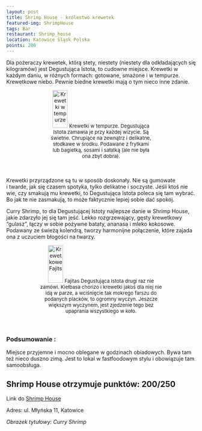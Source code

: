 ```yaml
---
layout: post
title: Shrimp House - królestwo krewetek
featured-img: ShrimpHouse
tags: Bar
restaurant: Shrimp_house
location: Katowice Śląsk Polska
points: 200
---
```



Dla pożeraczy krewetek, którą stety, niestety (niestety dla odkładających się kilogramów)
 jest Degustująca Istota, to cudowne miejsce.
Krewetki w każdym daniu, w&nbsp;różnych formach: gotowane, smażone i&nbsp;w&nbsp;tempurze.
 Krewetkowe niebo. Pewnie biedne krewetki mają o tym nieco inne zdanie.

<center><div style="width:55%"> <img src="{{site.img_url}}/assets/img/posts/tempura.jpg" alt="Krewetki w tempurze" height="100px" width="40px" />
    <font size="2">Krewetki w tempurze. Degustująca Istota zamawia je przy każdej wizycie.
     Są świetne. Chrupiące na zewnątrz i&nbsp;delikatne, słodkawe w środku.
     Podawane z&nbsp;frytkami lub bagietką, sosami i&nbsp;sałatką (ale nie była ona zbyt dobra).
    </font></div></center>
<br />&ensp;&ensp;&ensp;

Krewetki przyrządzone są tu w&nbsp;sposób doskonały. Nie są gumowate i&nbsp;twarde,
jak się czasem spotyka, tylko delikatne i&nbsp;soczyste. Jeśli ktoś nie wie, czy smakują mu krewetki, to
Degustująca Istota poleca się tam wybrać. Bo jak te nie zasmakują, to może faktycznie lepiej sobie dać spokój.


Curry Shrimp, to dla Degustującej Istoty najlepsze danie w Shrimp House,
 jakie zdarzyło jej się tam jeść. Lekko rozgrzewający, gęsty krewetkowy “gulasz”,
 łączy w sobie pożywne bataty, ananasa i&nbsp;mleko kokosowe. Podawany ze świeżą kolendrą,
  tworzy harmonijne połączenie, które zajada ona z&nbsp;uczuciem błogości na twarzy.

<center><div style="width:65%"> <img src="{{site.img_url}}/assets/img/posts/Fajitas.jpg" alt="Krewetkowe Fajits" height="100px" width="40px" />
    <font size="2">Fajitas Degustująca Istota drugi raz nie zamówi.
        Kiełbasa chorizo i&nbsp;krewetki jakoś dla niej nie idą w&nbsp;parze, a&nbsp;wciśnięcie tak mokrego
         farszu do podanych placków, to ogromny wyczyn.
         Jeszcze większym wyczynem, jest zjedzenie tego bez upaprania wszystkiego w&nbsp;koło.
    </font></div></center>
<br />&ensp;&ensp;&ensp;

### Podsumowanie :
Miejsce przyjemne i&nbsp;mocno oblegane w godzinach obiadowych.
 Bywa tam też nieco duszno zimą. Jest to lokal w&nbsp;fastfoodowym stylu i&nbsp;obowiązuje tam samoobsługa.

## Shrimp House otrzymuje punktów: **200/250**
Link do [Shrimp House]

Adres:
ul. Młyńska 11, Katowice

_Obrazek tytułowy: Curry Shrimp_

[Shrimp House]: https://shrimp-house.pl/